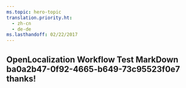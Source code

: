 ```yaml
---
ms.topic: hero-topic
translation.priority.ht: 
  - zh-cn
  - de-de
ms.lasthandoff: 02/22/2017
---
```

## OpenLocalization Workflow Test MarkDown ba0a2b47-0f92-4665-b649-73c95523f0e7 thanks!
